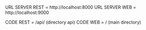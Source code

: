 URL SERVER REST = http://localhost:8000
URL SERVER WEB = http://localhost:9000

CODE REST = /api/ (directory api)
CODE WEB = / (main directory)
